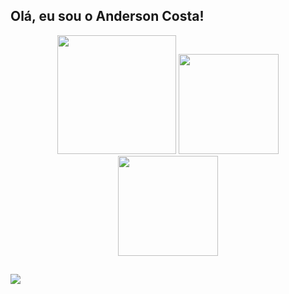 ## Olá, eu sou o Anderson Costa!
<div align="center">
  <img height="190em" src="https://github-profile-summary-cards.vercel.app/api/cards/profile-details?username=aandersoncp&theme=tokyonight"/>
  <a href="https://github.com/aandersoncp">
  <img height="160em" src="https://github-readme-stats.vercel.app/api?username=aandersoncp&show_icons=true&theme=tokyonight&include_all_commits=true&count_private=true"/>
  <img height="160em" src="https://github-readme-stats.vercel.app/api/top-langs/?username=aandersoncp&layout=compact&langs_count=7&theme=tokyonight"/> 
</div>
  
  ##
 
<div> 
  <a href="https://www.linkedin.com/in/anderson-cp/" target="_blank"><img src="https://img.shields.io/badge/-LinkedIn-%230077B5?style=for-the-badge&logo=linkedin&logoColor=white" target="_blank"></a> 
 
</div>
